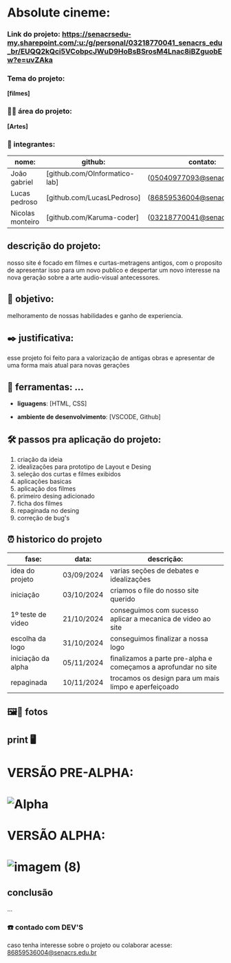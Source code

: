 # Absolute cineme:

### Link do projeto: https://senacrsedu-my.sharepoint.com/:u:/g/personal/03218770041_senacrs_edu_br/EUQQ2kQci5VCobpcJWuD9HoBsBSrosM4Lnac8iBZguobEw?e=uvZAka

### Tema do projeto:

**[filmes]**

### 👨‍🏫 área do projeto:

**[Artes]**

### 👥 integrantes:

|nome:            |github:                        | contato:                    |
|-----------------|-------------------------------|-----------------------------|
|João gabriel     | [github.com/OInformatico-lab] | (05040977093@senacrs.edu.br)|
|Lucas pedroso    |   [github.com/LucasLPedroso]  | (86859536004@senacrs.edu.br)|
|Nicolas monteiro |    [github.com/Karuma-coder]  | (03218770041@senacrs.edu.br)|

## descrição do projeto:

nosso site é focado em filmes e curtas-metragens antigos, com o proposito de apresentar isso para um novo publico
e despertar um novo interesse na nova geração sobre a arte audio-visual antecessores.

## 🎯 objetivo:

melhoramento de nossas habilidades e ganho de experiencia.

## ✒️ justificativa:

esse projeto foi feito para a valorização de antigas obras e apresentar de uma forma mais atual para novas gerações

## 🔧 ferramentas: ...

- **liguagens**: [HTML, CSS]


- **ambiente de desenvolvimento**: [VSCODE, Github]


## 🛠️ passos pra aplicação do projeto: 

1. criação da ideia
2. idealizações para prototipo de Layout e Desing
3. seleção dos curtas e filmes exibidos
4. aplicações basicas
5. aplicação dos filmes
6. primeiro desing adicionado
7. ficha dos filmes
8. repaginada no desing
9. correção de bug's


## ⏰ historico do projeto

|fase:              |data:                          | descrição:                                                   |
|-------------------|-------------------------------|--------------------------------------------------------------|
| idea do projeto   |         03/09/2024            |           varias seções de debates e idealizações            |
|    iniciação      |         03/10/2024            |            criamos o file do nosso site querido              | 
| 1º teste de video |         21/10/2024            | conseguimos com sucesso aplicar a mecanica de video ao site  |
|  escolha da logo  |         31/10/2024            |            conseguimos finalizar a nossa logo                |
|iniciação da alpha |         05/11/2024            |finalizamos a parte pre-alpha e começamos a aprofundar no site|
|    repaginada     |         10/11/2024            |     trocamos os design para um mais limpo e aperfeiçoado     |



##  🖼️📸 fotos

##  print 🖥️


<H1>VERSÃO PRE-ALPHA:<H1/>

![Alpha](https://github.com/user-attachments/assets/c1e179fa-555b-42a5-beaa-071211de7dee)

<H1>VERSÃO ALPHA:<H1/>

![imagem (8)](https://github.com/user-attachments/assets/5ca1ce56-0147-4eab-8188-c871519b8147)



## conclusão

...


### ☎️ contado com DEV'S 

caso tenha interesse sobre o projeto ou colaborar acesse: 86859536004@senacrs.edu.br

